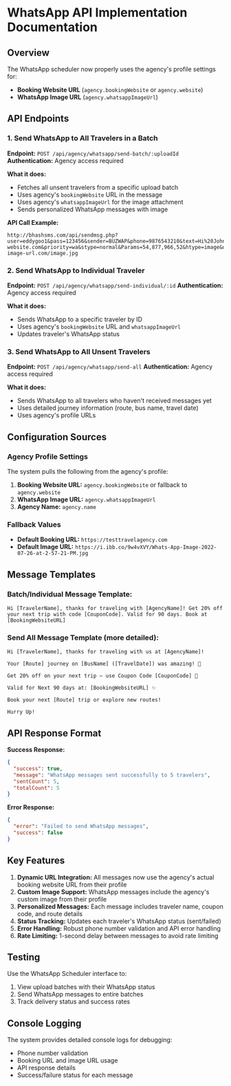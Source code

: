 # WhatsApp API Implementation Documentation

## Overview
The WhatsApp scheduler now properly uses the agency's profile settings for:
- **Booking Website URL** (`agency.bookingWebsite` or `agency.website`)
- **WhatsApp Image URL** (`agency.whatsappImageUrl`)

## API Endpoints

### 1. Send WhatsApp to All Travelers in a Batch
**Endpoint:** `POST /api/agency/whatsapp/send-batch/:uploadId`
**Authentication:** Agency access required

**What it does:**
- Fetches all unsent travelers from a specific upload batch
- Uses agency's `bookingWebsite` URL in the message
- Uses agency's `whatsappImageUrl` for the image attachment
- Sends personalized WhatsApp messages with image

**API Call Example:**
```
http://bhashsms.com/api/sendmsg.php?user=eddygoo1&pass=123456&sender=BUZWAP&phone=9876543210&text=Hi%20John%2C%20thanks%20for%20traveling%20with%20ABC%20Travels!%20Get%2020%25%20off%20your%20next%20trip%20with%20code%20SAVE20.%20Valid%20for%2090%20days.%20Book%20at%20https://agency-website.com&priority=wa&stype=normal&Params=54,877,966,52&htype=image&url=https://agency-image-url.com/image.jpg
```

### 2. Send WhatsApp to Individual Traveler
**Endpoint:** `POST /api/agency/whatsapp/send-individual/:id`
**Authentication:** Agency access required

**What it does:**
- Sends WhatsApp to a specific traveler by ID
- Uses agency's `bookingWebsite` URL and `whatsappImageUrl`
- Updates traveler's WhatsApp status

### 3. Send WhatsApp to All Unsent Travelers
**Endpoint:** `POST /api/agency/whatsapp/send-all`
**Authentication:** Agency access required

**What it does:**
- Sends WhatsApp to all travelers who haven't received messages yet
- Uses detailed journey information (route, bus name, travel date)
- Uses agency's profile URLs

## Configuration Sources

### Agency Profile Settings
The system pulls the following from the agency's profile:
1. **Booking Website URL:** `agency.bookingWebsite` or fallback to `agency.website`
2. **WhatsApp Image URL:** `agency.whatsappImageUrl`
3. **Agency Name:** `agency.name`

### Fallback Values
- **Default Booking URL:** `https://testtravelagency.com`
- **Default Image URL:** `https://i.ibb.co/9w4vXVY/Whats-App-Image-2022-07-26-at-2-57-21-PM.jpg`

## Message Templates

### Batch/Individual Message Template:
```
Hi [TravelerName], thanks for traveling with [AgencyName]! Get 20% off your next trip with code [CouponCode]. Valid for 90 days. Book at [BookingWebsiteURL]
```

### Send All Message Template (more detailed):
```
Hi [TravelerName], thanks for traveling with us at [AgencyName]! 

Your [Route] journey on [BusName] ([TravelDate]) was amazing! 🚌

Get 20% off on your next trip – use Coupon Code [CouponCode] 🚀 

Valid for Next 90 days at: [BookingWebsiteURL] ✨ 

Book your next [Route] trip or explore new routes! 

Hurry Up!
```

## API Response Format
**Success Response:**
```json
{
  "success": true,
  "message": "WhatsApp messages sent successfully to 5 travelers",
  "sentCount": 5,
  "totalCount": 5
}
```

**Error Response:**
```json
{
  "error": "Failed to send WhatsApp messages",
  "success": false
}
```

## Key Features

1. **Dynamic URL Integration:** All messages now use the agency's actual booking website URL from their profile
2. **Custom Image Support:** WhatsApp messages include the agency's custom image from their profile
3. **Personalized Messages:** Each message includes traveler name, coupon code, and route details
4. **Status Tracking:** Updates each traveler's WhatsApp status (sent/failed)
5. **Error Handling:** Robust phone number validation and API error handling
6. **Rate Limiting:** 1-second delay between messages to avoid rate limiting

## Testing
Use the WhatsApp Scheduler interface to:
1. View upload batches with their WhatsApp status
2. Send WhatsApp messages to entire batches
3. Track delivery status and success rates

## Console Logging
The system provides detailed console logs for debugging:
- Phone number validation
- Booking URL and image URL usage
- API response details
- Success/failure status for each message